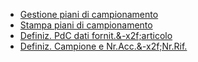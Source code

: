 - [Gestione piani di campionamento](Sorgenti/OJ/PGM/CQAM10)
- [Stampa piani di campionamento](Sorgenti/OJ/PGM/CQAS10)
- [Definiz. PdC dati fornit.&-x2f;articolo](Sorgenti/OJ/PGM/CQAR20)
- [Definiz. Campione e Nr.Acc.&-x2f;Nr.Rif.](Sorgenti/OJ/PGM/CQAR30)
